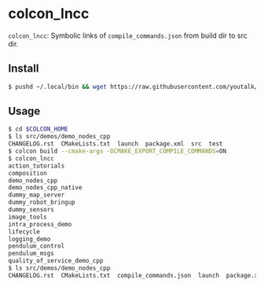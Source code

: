# colcon_lncc

`colcon_lncc`: Symbolic links of `compile_commands.json` from  build dir to src dir.

## Install

```sh
$ pushd ~/.local/bin && wget https://raw.githubusercontent.com/youtalk/colcon_lncc/master$SHELL/colcon_lncc && chmod 755 colcon_lncc && popd
```

## Usage

```sh
$ cd $COLCON_HOME
$ ls src/demos/demo_nodes_cpp
CHANGELOG.rst  CMakeLists.txt  launch  package.xml  src  test
$ colcon build --cmake-args -DCMAKE_EXPORT_COMPILE_COMMANDS=ON
$ colcon_lncc
action_tutorials
composition
demo_nodes_cpp
demo_nodes_cpp_native
dummy_map_server
dummy_robot_bringup
dummy_sensors
image_tools
intra_process_demo
lifecycle
logging_demo
pendulum_control
pendulum_msgs
quality_of_service_demo_cpp
$ ls src/demos/demo_nodes_cpp
CHANGELOG.rst  CMakeLists.txt  compile_commands.json  launch  package.xml  src  test
```
